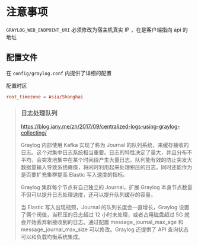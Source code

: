 # 注意事项

`GRAYLOG_WEB_ENDPOINT_URI` 必须修改为宿主机真实 IP ，在是客户端指向 api 的地址

## 配置文件

在 `config/graylog.conf` 内提供了详细的配置

配置时区

```conf
root_timezone = Asia/Shanghai
```

> ### 日志处理队列
> <https://blog.iany.me/zh/2017/09/centralized-logs-using-graylog-collecting/>
>
> Graylog 内部使用 Kafka 实现了称为 Journal 的队列系统，来缓存接收的日志。这个对集中日志系统相当重要。日志的特性决定了量大，并且分布不平均，会突发地集中在某个时间段产生大量日志。队列能有效的防止突发大数据量输入导致系统瘫痪，将闲时利用起来处理积压的日志。同时还能作为是否要扩充集群提高 Elastic 写入速度的指标。
>
> Graylog 集群每个节点有自己独立的 Journal，扩展 Graylog 本身节点数量不但可以提升日志处理速度，还可以提升队列缓存的容量。
>
> 当 Elastic 写入出现瓶颈，Journal 的队列长度会一直增长，Graylog 设置了俩个阀值，当积压的日志超过 12 小时未处理，或者占用磁盘超过 5G 就会开始丢弃新接收到的日志。通过配置 message_journal_max_age 和 message_journal_max_size 可以修改。Graylog 还提供了 API 查询状态 可以和负载均衡系统集成。
